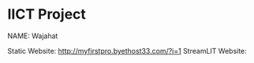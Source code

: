 # IICT Project
NAME: Wajahat

Static Website: http://myfirstpro.byethost33.com/?i=1
StreamLIT Website: 
